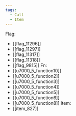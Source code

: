 ```yaml
---
tags:
  - Call
  - Item
---
```

Flag:
- [[flag_11296]]
- [[flag_11297]]
- [[flag_11317]]
- [[flag_11318]]
- [[flag_9815]]
Fn:
- [[u7000_5_function10]]
- [[u7000_5_function2]]
- [[u7000_5_function3]]
- [[u7000_5_function4]]
- [[u7000_5_function5]]
- [[u7000_5_function6]]
- [[u7000_5_function8]]
Item:
- [[item_827]]
